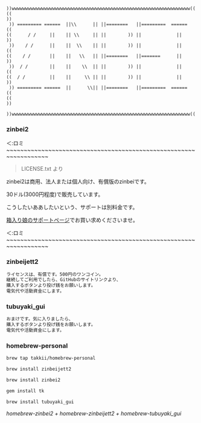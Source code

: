 ~~~~~~~~~~~~~~~~~~~~~~~~~~~~~~~~~~~~~~~~~~~~~~~~~~~~~~~~~~~~~~~~~~~~~~~
 ))wwwwwwwwwwwwwwwwwwwwwwwwwwwwwwwwwwwwwwwwwwwwwwwwwwwwwwwwwwwwwwwwww((
((                                                                    ))
 )) ========= ======  ||\\      || ||========   ||=========  ======  ((
((      / /     ||    || \\     || ||        )) ||             ||     ))
 ))    / /      ||    ||  \\    || ||        )) ||             ||    ((
((    / /       ||    ||   \\   || ||========   ||=======      ||     ))
 ))  / /        ||    ||    \\  || ||        )) ||             ||    ((
((  / /         ||    ||     \\ || ||        )) ||             ||     ))
 )) ========= ======  ||      \\|| ||========   ||=========  ======  ((
((                                                                    ))
 ))wwwwwwwwwwwwwwwwwwwwwwwwwwwwwwwwwwwwwwwwwwwwwwwwwwwwwwwwwwwwwwwwww((
~~~~~~~~~~~~~~~~~~~~~~~~~~~~~~~~~~~~~~~~~~~~~~~~~~~~~~~~~~~~~~~~~~~~~~~

### zinbei2

＜:ロミ~~~~~~~~~~~~~~~~~~~~~~~~~~~~~~~~~~~~~~~~~~~~~~~~~~~~~~~~~~~~~~~~~~

>LICENSE.txt より

zinbei2は商用、法人または個人向け、有償版のzinbeiです。

30ドル(3000円程度)で販売しています。

こうしたいああしたいという、サポートは別料金です。

[箱入り娘のサポートページ](http://www.hakoirimusume.xyz/)でお買い求めくださいませ。

＜:ロミ~~~~~~~~~~~~~~~~~~~~~~~~~~~~~~~~~~~~~~~~~~~~~~~~~~~~~~~~~~~~~~~~~~

### zinbeijett2

```txt
ライセンスは、有償です。500円のワンコイン。
継続してご利用でしたら、GitHubのサイトリンクより、
購入するボタンより投げ銭をお願いします。
電気代や活動資金にします。
```

### tubuyaki_gui

```txt
おまけです。気に入りましたら、
購入するボタンより投げ銭をお願いします。
電気代や活動資金にします。
```

### homebrew-personal

```txt
brew tap takkii/homebrew-personal

brew install zinbeijett2

brew install zinbei2

gem install tk

brew install tubuyaki_gui
```

*homebrew-zinbei2 + homebrew-zinbeijett2 + homebrew-tubuyaki_gui*
